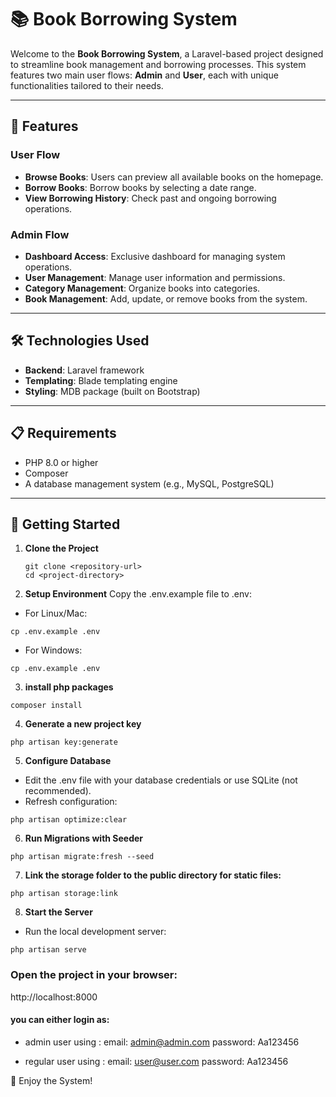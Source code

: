 # 📚 Book Borrowing System  

Welcome to the **Book Borrowing System**, a Laravel-based project designed to streamline book management and borrowing processes. This system features two main user flows: **Admin** and **User**, each with unique functionalities tailored to their needs.  

---

## 🌟 Features  

### User Flow  
- **Browse Books**: Users can preview all available books on the homepage.  
- **Borrow Books**: Borrow books by selecting a date range.  
- **View Borrowing History**: Check past and ongoing borrowing operations.  

### Admin Flow  
- **Dashboard Access**: Exclusive dashboard for managing system operations.  
- **User Management**: Manage user information and permissions.  
- **Category Management**: Organize books into categories.  
- **Book Management**: Add, update, or remove books from the system.  

---

## 🛠️ Technologies Used  
- **Backend**: Laravel framework  
- **Templating**: Blade templating engine  
- **Styling**: MDB package (built on Bootstrap)  

---

## 📋 Requirements  
- PHP 8.0 or higher  
- Composer  
- A database management system (e.g., MySQL, PostgreSQL)  

---

## 🚀 Getting Started  

1. **Clone the Project**  
   ```
   git clone <repository-url>
   cd <project-directory>
   ```
2. **Setup Environment**
Copy the .env.example file to .env:

- For Linux/Mac:
```
cp .env.example .env
```
- For Windows:
```
cp .env.example .env
```

3. **install php packages**
```
composer install
```

4. **Generate a new project key**
```
php artisan key:generate
```
5. **Configure Database**
- Edit the .env file with your database credentials or use SQLite (not recommended).
- Refresh configuration:
```
php artisan optimize:clear
```

6. **Run Migrations with Seeder**
```
php artisan migrate:fresh --seed
```

7. **Link the storage folder to the public directory for static files:**
```
php artisan storage:link
```

8. **Start the Server**
- Run the local development server:
```
php artisan serve
```

### Open the project in your browser:
http://localhost:8000

#### you can either login as:
- admin user using :
email: admin@admin.com
password: Aa123456 

- regular user using :
email: user@user.com
password: Aa123456 


🎉 Enjoy the System!